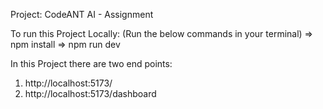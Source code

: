 Project: CodeANT AI - Assignment

To run this Project Locally: (Run the below commands in your terminal)
=> npm install
=> npm run dev


In this Project there are two end points:

1. http://localhost:5173/
2. http://localhost:5173/dashboard

